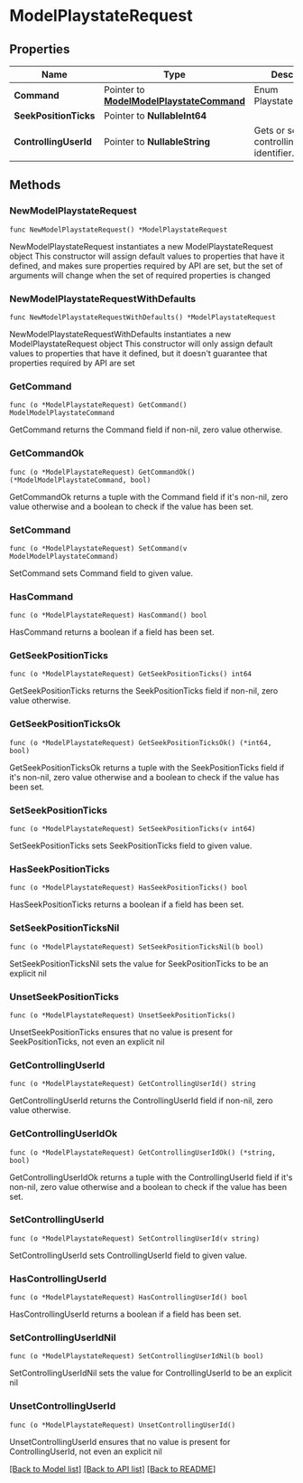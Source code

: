 # ModelPlaystateRequest

## Properties

Name | Type | Description | Notes
------------ | ------------- | ------------- | -------------
**Command** | Pointer to [**ModelModelPlaystateCommand**](ModelPlaystateCommand.md) | Enum PlaystateCommand. | [optional] 
**SeekPositionTicks** | Pointer to **NullableInt64** |  | [optional] 
**ControllingUserId** | Pointer to **NullableString** | Gets or sets the controlling user identifier. | [optional] 

## Methods

### NewModelPlaystateRequest

`func NewModelPlaystateRequest() *ModelPlaystateRequest`

NewModelPlaystateRequest instantiates a new ModelPlaystateRequest object
This constructor will assign default values to properties that have it defined,
and makes sure properties required by API are set, but the set of arguments
will change when the set of required properties is changed

### NewModelPlaystateRequestWithDefaults

`func NewModelPlaystateRequestWithDefaults() *ModelPlaystateRequest`

NewModelPlaystateRequestWithDefaults instantiates a new ModelPlaystateRequest object
This constructor will only assign default values to properties that have it defined,
but it doesn't guarantee that properties required by API are set

### GetCommand

`func (o *ModelPlaystateRequest) GetCommand() ModelModelPlaystateCommand`

GetCommand returns the Command field if non-nil, zero value otherwise.

### GetCommandOk

`func (o *ModelPlaystateRequest) GetCommandOk() (*ModelModelPlaystateCommand, bool)`

GetCommandOk returns a tuple with the Command field if it's non-nil, zero value otherwise
and a boolean to check if the value has been set.

### SetCommand

`func (o *ModelPlaystateRequest) SetCommand(v ModelModelPlaystateCommand)`

SetCommand sets Command field to given value.

### HasCommand

`func (o *ModelPlaystateRequest) HasCommand() bool`

HasCommand returns a boolean if a field has been set.

### GetSeekPositionTicks

`func (o *ModelPlaystateRequest) GetSeekPositionTicks() int64`

GetSeekPositionTicks returns the SeekPositionTicks field if non-nil, zero value otherwise.

### GetSeekPositionTicksOk

`func (o *ModelPlaystateRequest) GetSeekPositionTicksOk() (*int64, bool)`

GetSeekPositionTicksOk returns a tuple with the SeekPositionTicks field if it's non-nil, zero value otherwise
and a boolean to check if the value has been set.

### SetSeekPositionTicks

`func (o *ModelPlaystateRequest) SetSeekPositionTicks(v int64)`

SetSeekPositionTicks sets SeekPositionTicks field to given value.

### HasSeekPositionTicks

`func (o *ModelPlaystateRequest) HasSeekPositionTicks() bool`

HasSeekPositionTicks returns a boolean if a field has been set.

### SetSeekPositionTicksNil

`func (o *ModelPlaystateRequest) SetSeekPositionTicksNil(b bool)`

 SetSeekPositionTicksNil sets the value for SeekPositionTicks to be an explicit nil

### UnsetSeekPositionTicks
`func (o *ModelPlaystateRequest) UnsetSeekPositionTicks()`

UnsetSeekPositionTicks ensures that no value is present for SeekPositionTicks, not even an explicit nil
### GetControllingUserId

`func (o *ModelPlaystateRequest) GetControllingUserId() string`

GetControllingUserId returns the ControllingUserId field if non-nil, zero value otherwise.

### GetControllingUserIdOk

`func (o *ModelPlaystateRequest) GetControllingUserIdOk() (*string, bool)`

GetControllingUserIdOk returns a tuple with the ControllingUserId field if it's non-nil, zero value otherwise
and a boolean to check if the value has been set.

### SetControllingUserId

`func (o *ModelPlaystateRequest) SetControllingUserId(v string)`

SetControllingUserId sets ControllingUserId field to given value.

### HasControllingUserId

`func (o *ModelPlaystateRequest) HasControllingUserId() bool`

HasControllingUserId returns a boolean if a field has been set.

### SetControllingUserIdNil

`func (o *ModelPlaystateRequest) SetControllingUserIdNil(b bool)`

 SetControllingUserIdNil sets the value for ControllingUserId to be an explicit nil

### UnsetControllingUserId
`func (o *ModelPlaystateRequest) UnsetControllingUserId()`

UnsetControllingUserId ensures that no value is present for ControllingUserId, not even an explicit nil

[[Back to Model list]](../README.md#documentation-for-models) [[Back to API list]](../README.md#documentation-for-api-endpoints) [[Back to README]](../README.md)


